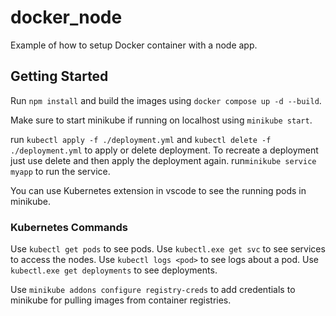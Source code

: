 # docker_node


Example of how to setup Docker container with a node app.

## Getting Started

Run ```npm install``` and build the images using ```docker compose up -d --build```.

Make sure to start minikube if running on localhost using ```minikube start```.

run ```kubectl apply -f ./deployment.yml``` and ```kubectl delete -f ./deployment.yml``` to apply or delete deployment.
To recreate a deployment just use delete and then apply the deployment again.
run```minikube service myapp``` to run the service.

You can use Kubernetes extension in vscode to see the running pods in minikube.

### Kubernetes Commands

Use ```kubectl get pods``` to see pods.
Use ```kubectl.exe get svc``` to see services to access the nodes.
Use ```kubectl logs <pod>``` to see logs about a pod.
Use ```kubectl.exe get deployments``` to see deployments.

Use ```minikube addons configure registry-creds``` to add credentials to minikube for pulling images from container registries.